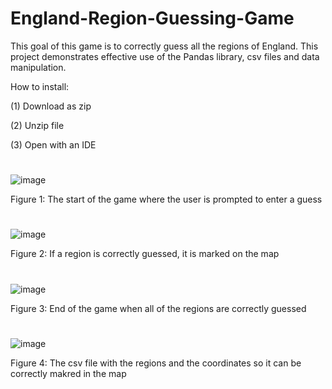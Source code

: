 # England-Region-Guessing-Game
This goal of this game is to correctly guess all the regions of England. This project demonstrates effective use of the Pandas library, csv files and data manipulation.

How to install:

(1) Download as zip

(2) Unzip file

(3) Open with an IDE
#
![image](https://user-images.githubusercontent.com/96390217/184439735-074e59e9-7241-4b71-9099-08fe7c1409cb.png)

Figure 1: The start of the game where the user is prompted to enter a guess
#
![image](https://user-images.githubusercontent.com/96390217/184440423-01d64fb0-5e52-4bb1-83bd-d3766e4a4e54.png)

Figure 2: If a region is correctly guessed, it is marked on the map
#
![image](https://user-images.githubusercontent.com/96390217/184440933-c9220c43-a281-422a-b7fb-db75af014351.png)

Figure 3: End of the game when all of the regions are correctly guessed
#
![image](https://user-images.githubusercontent.com/96390217/184441219-32ca0b71-e34f-410d-b6fe-6d93949649c4.png)

Figure 4: The csv file with the regions and the coordinates so it can be correctly makred in the map 




